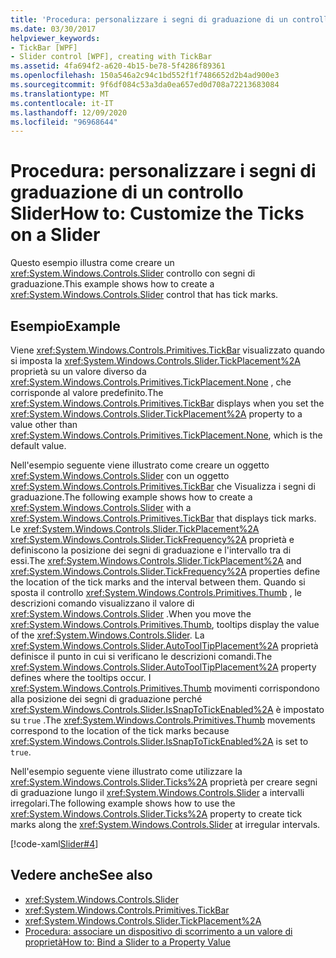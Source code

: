 ```yaml
---
title: 'Procedura: personalizzare i segni di graduazione di un controllo Slider'
ms.date: 03/30/2017
helpviewer_keywords:
- TickBar [WPF]
- Slider control [WPF], creating with TickBar
ms.assetid: 4fa694f2-a620-4b15-be78-5f4286f89361
ms.openlocfilehash: 150a546a2c94c1bd552f1f7486652d2b4ad900e3
ms.sourcegitcommit: 9f6df084c53a3da0ea657ed0d708a72213683084
ms.translationtype: MT
ms.contentlocale: it-IT
ms.lasthandoff: 12/09/2020
ms.locfileid: "96968644"
---
```

# <a name="how-to-customize-the-ticks-on-a-slider"></a><span data-ttu-id="aad57-102">Procedura: personalizzare i segni di graduazione di un controllo Slider</span><span class="sxs-lookup"><span data-stu-id="aad57-102">How to: Customize the Ticks on a Slider</span></span>

<span data-ttu-id="aad57-103">Questo esempio illustra come creare un <xref:System.Windows.Controls.Slider> controllo con segni di graduazione.</span><span class="sxs-lookup"><span data-stu-id="aad57-103">This example shows how to create a <xref:System.Windows.Controls.Slider> control that has tick marks.</span></span>  
  
## <a name="example"></a><span data-ttu-id="aad57-104">Esempio</span><span class="sxs-lookup"><span data-stu-id="aad57-104">Example</span></span>  

 <span data-ttu-id="aad57-105">Viene <xref:System.Windows.Controls.Primitives.TickBar> visualizzato quando si imposta la <xref:System.Windows.Controls.Slider.TickPlacement%2A> proprietà su un valore diverso da <xref:System.Windows.Controls.Primitives.TickPlacement.None> , che corrisponde al valore predefinito.</span><span class="sxs-lookup"><span data-stu-id="aad57-105">The <xref:System.Windows.Controls.Primitives.TickBar> displays when you set the <xref:System.Windows.Controls.Slider.TickPlacement%2A> property to a value other than <xref:System.Windows.Controls.Primitives.TickPlacement.None>, which is the default value.</span></span>  
  
 <span data-ttu-id="aad57-106">Nell'esempio seguente viene illustrato come creare un oggetto <xref:System.Windows.Controls.Slider> con un oggetto <xref:System.Windows.Controls.Primitives.TickBar> che Visualizza i segni di graduazione.</span><span class="sxs-lookup"><span data-stu-id="aad57-106">The following example shows how to create a <xref:System.Windows.Controls.Slider> with a <xref:System.Windows.Controls.Primitives.TickBar> that displays tick marks.</span></span> <span data-ttu-id="aad57-107">Le <xref:System.Windows.Controls.Slider.TickPlacement%2A> <xref:System.Windows.Controls.Slider.TickFrequency%2A> proprietà e definiscono la posizione dei segni di graduazione e l'intervallo tra di essi.</span><span class="sxs-lookup"><span data-stu-id="aad57-107">The <xref:System.Windows.Controls.Slider.TickPlacement%2A> and <xref:System.Windows.Controls.Slider.TickFrequency%2A> properties define the location of the tick marks and the interval between them.</span></span> <span data-ttu-id="aad57-108">Quando si sposta il controllo <xref:System.Windows.Controls.Primitives.Thumb> , le descrizioni comando visualizzano il valore di <xref:System.Windows.Controls.Slider> .</span><span class="sxs-lookup"><span data-stu-id="aad57-108">When you move the <xref:System.Windows.Controls.Primitives.Thumb>, tooltips display the value of the <xref:System.Windows.Controls.Slider>.</span></span> <span data-ttu-id="aad57-109">La <xref:System.Windows.Controls.Slider.AutoToolTipPlacement%2A> proprietà definisce il punto in cui si verificano le descrizioni comandi.</span><span class="sxs-lookup"><span data-stu-id="aad57-109">The <xref:System.Windows.Controls.Slider.AutoToolTipPlacement%2A> property defines where the tooltips occur.</span></span> <span data-ttu-id="aad57-110">I <xref:System.Windows.Controls.Primitives.Thumb> movimenti corrispondono alla posizione dei segni di graduazione perché <xref:System.Windows.Controls.Slider.IsSnapToTickEnabled%2A> è impostato su `true` .</span><span class="sxs-lookup"><span data-stu-id="aad57-110">The <xref:System.Windows.Controls.Primitives.Thumb> movements correspond to the location of the tick marks because <xref:System.Windows.Controls.Slider.IsSnapToTickEnabled%2A> is set to `true`.</span></span>  
  
 <span data-ttu-id="aad57-111">Nell'esempio seguente viene illustrato come utilizzare la <xref:System.Windows.Controls.Slider.Ticks%2A> proprietà per creare segni di graduazione lungo il <xref:System.Windows.Controls.Slider> a intervalli irregolari.</span><span class="sxs-lookup"><span data-stu-id="aad57-111">The following example shows how to use the <xref:System.Windows.Controls.Slider.Ticks%2A> property to create tick marks along the <xref:System.Windows.Controls.Slider> at irregular intervals.</span></span>  
  
 [!code-xaml[Slider#4](~/samples/snippets/xaml/VS_Snippets_Wpf/Slider/xaml/window1.xaml#4)]  
  
## <a name="see-also"></a><span data-ttu-id="aad57-112">Vedere anche</span><span class="sxs-lookup"><span data-stu-id="aad57-112">See also</span></span>

- <xref:System.Windows.Controls.Slider>
- <xref:System.Windows.Controls.Primitives.TickBar>
- <xref:System.Windows.Controls.Slider.TickPlacement%2A>
- <span data-ttu-id="aad57-113">[Procedura: associare un dispositivo di scorrimento a un valore di proprietà](/previous-versions/dotnet/netframework-3.5/ms788716(v=vs.90))</span><span class="sxs-lookup"><span data-stu-id="aad57-113">[How to: Bind a Slider to a Property Value](/previous-versions/dotnet/netframework-3.5/ms788716(v=vs.90))</span></span>
